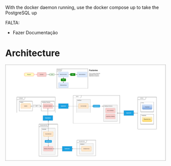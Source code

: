With the docker daemon running, use the docker compose up to take the PostgreSQL up

FALTA:

- Fazer Documentação

# Architecture

![back-end-arch](src/main/docs/images/back-end-arch.png)
